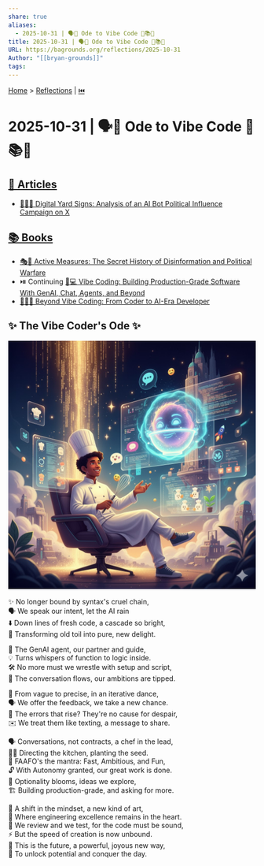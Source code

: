 ```yaml
---
share: true
aliases:
  - 2025-10-31 | 🗣️🤖 Ode to Vibe Code 📄📚💌
title: 2025-10-31 | 🗣️🤖 Ode to Vibe Code 📄📚💌
URL: https://bagrounds.org/reflections/2025-10-31
Author: "[[bryan-grounds]]"
tags:
---
```

[Home](../index.md) > [Reflections](./index.md) | [⏮️](./2025-10-30.md)  
# 2025-10-31 | 🗣️🤖 Ode to Vibe Code 📄📚💌  
## [📄 Articles](../articles/index.md)  
- [🤖📢❌ Digital Yard Signs: Analysis of an AI Bot Political Influence Campaign on X](../articles/digital-yard-signs-analysis-of-an-ai-bot-political-influence-campaign-on-x.md)  
  
## [📚 Books](../books/index.md)  
- [🎭🤫 Active Measures: The Secret History of Disinformation and Political Warfare](../books/active-measures-the-secret-history-of-disinformation-and-political-warfare.md)  
- ⏯️ Continuing [🤖💻 Vibe Coding: Building Production-Grade Software With GenAI, Chat, Agents, and Beyond](../books/vibe-coding-building-production-grade-software-with-genai-chat-agents-and-beyond.md)  
- [🧑‍💻🤖 Beyond Vibe Coding: From Coder to AI-Era Developer](../books/beyond-vibe-coding-from-coder-to-ai-era-developer.md)  
  
## ✨ The Vibe Coder's Ode ✨  
  
![Pasted image 20251031110339](../Pasted%20image%2020251031110339.jpg)  
  
✨ No longer bound by syntax's cruel chain,  
🗣️ We speak our intent, let the AI rain  
⬇️ Down lines of fresh code, a cascade so bright,  
🌟 Transforming old toil into pure, new delight.  
  
🤖 The GenAI agent, our partner and guide,  
💡 Turns whispers of function to logic inside.  
🛠️ No more must we wrestle with setup and script,  
💬 The conversation flows, our ambitions are tipped.  
  
🔄 From vague to precise, in an iterative dance,  
🗣️ We offer the feedback, we take a new chance.  
🐛 The errors that rise? They're no cause for despair,  
✉️ We treat them like texting, a message to share.  
  
🗣️ Conversations, not contracts, a chef in the lead,  
🧑‍🍳 Directing the kitchen, planting the seed.  
🚀 FAAFO's the mantra: Fast, Ambitious, and Fun,  
🔓 With Autonomy granted, our great work is done.  
🌱 Optionality blooms, ideas we explore,  
🏗️ Building production-grade, and asking for more.  
  
🧠 A shift in the mindset, a new kind of art,  
💖 Where engineering excellence remains in the heart.  
🔎 We review and we test, for the code must be sound,  
⚡ But the speed of creation is now unbound.  
🔮 This is the future, a powerful, joyous new way,  
🎉 To unlock potential and conquer the day.